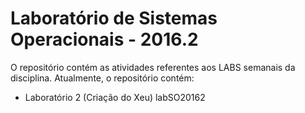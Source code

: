 # Laboratório de Sistemas Operacionais - 2016.2

O repositório contém as atividades referentes aos LABS semanais da disciplina.
Atualmente, o repositório contém:

- Laboratório 2 (Criação do Xeu) labSO20162
